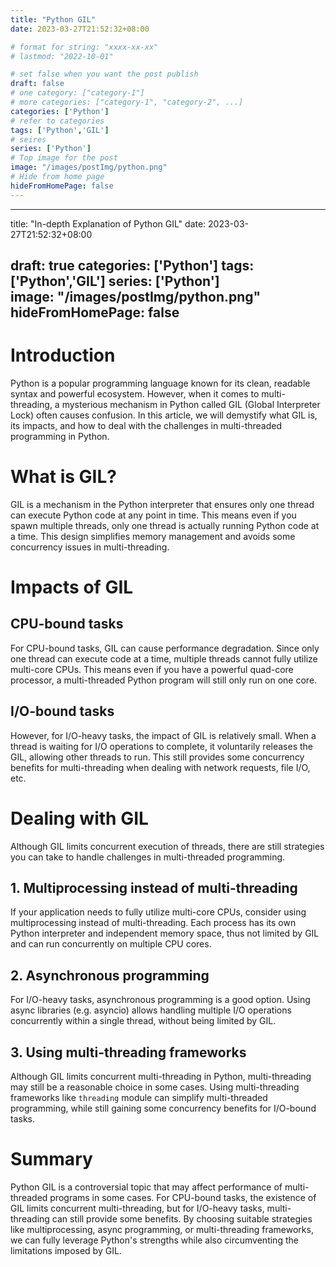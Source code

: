 ```yaml
---
title: "Python GIL"
date: 2023-03-27T21:52:32+08:00

# format for string: "xxxx-xx-xx"
# lastmod: "2022-10-01"

# set false when you want the post publish
draft: false
# one category: ["category-1"] 
# more categories: ["category-1", "category-2", ...]
categories: ['Python']
# refer to categories
tags: ['Python','GIL']
# seires
series: ['Python']
# Top image for the post
image: "/images/postImg/python.png"
# Hide from home page
hideFromHomePage: false
---
```



<!--more-->
---
title: "In-depth Explanation of Python GIL"
date: 2023-03-27T21:52:32+08:00

draft: true
categories: ['Python']
tags: ['Python','GIL']
series: ['Python']  
image: "/images/postImg/python.png"
hideFromHomePage: false
---

<!--more-->

# Introduction

Python is a popular programming language known for its clean, readable syntax and powerful ecosystem. However, when it comes to multi-threading, a mysterious mechanism in Python called GIL (Global Interpreter Lock) often causes confusion. In this article, we will demystify what GIL is, its impacts, and how to deal with the challenges in multi-threaded programming in Python.

# What is GIL?

GIL is a mechanism in the Python interpreter that ensures only one thread can execute Python code at any point in time. This means even if you spawn multiple threads, only one thread is actually running Python code at a time. This design simplifies memory management and avoids some concurrency issues in multi-threading. 

# Impacts of GIL

## CPU-bound tasks

For CPU-bound tasks, GIL can cause performance degradation. Since only one thread can execute code at a time, multiple threads cannot fully utilize multi-core CPUs. This means even if you have a powerful quad-core processor, a multi-threaded Python program will still only run on one core.

## I/O-bound tasks 

However, for I/O-heavy tasks, the impact of GIL is relatively small. When a thread is waiting for I/O operations to complete, it voluntarily releases the GIL, allowing other threads to run. This still provides some concurrency benefits for multi-threading when dealing with network requests, file I/O, etc.

# Dealing with GIL

Although GIL limits concurrent execution of threads, there are still strategies you can take to handle challenges in multi-threaded programming.

## 1. Multiprocessing instead of multi-threading

If your application needs to fully utilize multi-core CPUs, consider using multiprocessing instead of multi-threading. Each process has its own Python interpreter and independent memory space, thus not limited by GIL and can run concurrently on multiple CPU cores.

## 2. Asynchronous programming

For I/O-heavy tasks, asynchronous programming is a good option. Using async libraries (e.g. asyncio) allows handling multiple I/O operations concurrently within a single thread, without being limited by GIL.

## 3. Using multi-threading frameworks

Although GIL limits concurrent multi-threading in Python, multi-threading may still be a reasonable choice in some cases. Using multi-threading frameworks like `threading` module can simplify multi-threaded programming, while still gaining some concurrency benefits for I/O-bound tasks.

# Summary

Python GIL is a controversial topic that may affect performance of multi-threaded programs in some cases. For CPU-bound tasks, the existence of GIL limits concurrent multi-threading, but for I/O-heavy tasks, multi-threading can still provide some benefits. By choosing suitable strategies like multiprocessing, async programming, or multi-threading frameworks, we can fully leverage Python's strengths while also circumventing the limitations imposed by GIL.